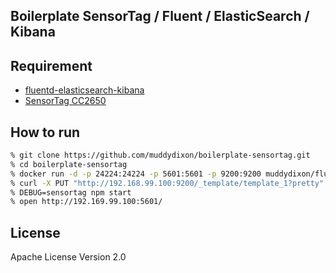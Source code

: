 Boilerplate SensorTag / Fluent / ElasticSearch / Kibana
-----

## Requirement
* [fluentd-elasticsearch-kibana](https://github.com/muddydixon/fluentd-elasticsearch-kibana.git)
* [SensorTag CC2650](http://www.tij.co.jp/tool/jp/cc2650stk)


## How to run

```zsh
% git clone https://github.com/muddydixon/boilerplate-sensortag.git
% cd boilerplate-sensortag
% docker run -d -p 24224:24224 -p 5601:5601 -p 9200:9200 muddydixon/fluentd-elasticsearch-kibana
% curl -X PUT "http://192.168.99.100:9200/_template/template_1?pretty" --data @template.json
% DEBUG=sensortag npm start
% open http://192.169.99.100:5601/
```

## License

Apache License Version 2.0
